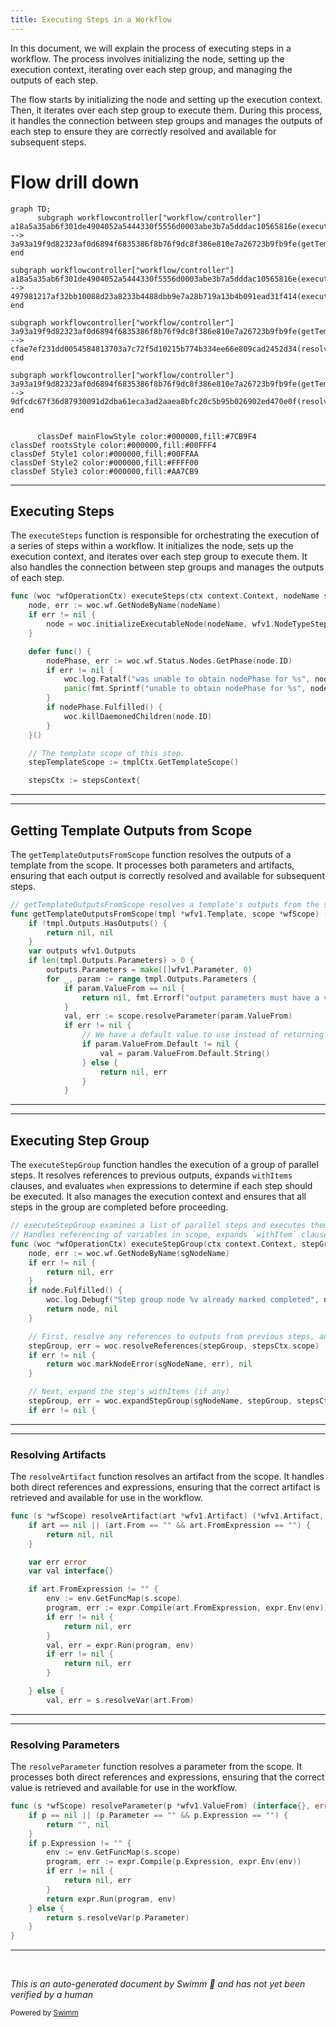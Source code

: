 ```yaml
---
title: Executing Steps in a Workflow
---
```

In this document, we will explain the process of executing steps in a workflow. The process involves initializing the node, setting up the execution context, iterating over each step group, and managing the outputs of each step.

The flow starts by initializing the node and setting up the execution context. Then, it iterates over each step group to execute them. During this process, it handles the connection between step groups and manages the outputs of each step to ensure they are correctly resolved and available for subsequent steps.

# Flow drill down

```mermaid
graph TD;
      subgraph workflowcontroller["workflow/controller"]
a18a5a35ab6f301de4904052a5444330f5556d0003abe3b7a5dddac10565816e(executeSteps):::mainFlowStyle --> 3a93a19f9d82323af0d6894f6835386f8b76f9dc8f386e810e7a26723b9fb9fe(getTemplateOutputsFromScope)
end

subgraph workflowcontroller["workflow/controller"]
a18a5a35ab6f301de4904052a5444330f5556d0003abe3b7a5dddac10565816e(executeSteps):::mainFlowStyle --> 497981217af32bb10088d23a8233b4488dbb9e7a28b719a13b4b091ead31f414(executeStepGroup):::mainFlowStyle
end

subgraph workflowcontroller["workflow/controller"]
3a93a19f9d82323af0d6894f6835386f8b76f9dc8f386e810e7a26723b9fb9fe(getTemplateOutputsFromScope) --> cfae7ef231dd0054584813703a7c72f5d10215b774b334ee66e809cad2452d34(resolveArtifact)
end

subgraph workflowcontroller["workflow/controller"]
3a93a19f9d82323af0d6894f6835386f8b76f9dc8f386e810e7a26723b9fb9fe(getTemplateOutputsFromScope) --> 9dfcdc67f36d87930091d2dba61eca3ad2aaea8bfc20c5b95b026902ed470e0f(resolveParameter)
end


      classDef mainFlowStyle color:#000000,fill:#7CB9F4
classDef rootsStyle color:#000000,fill:#00FFF4
classDef Style1 color:#000000,fill:#00FFAA
classDef Style2 color:#000000,fill:#FFFF00
classDef Style3 color:#000000,fill:#AA7CB9
```

<SwmSnippet path="/workflow/controller/steps.go" line="40">

---

## Executing Steps

The <SwmToken path="workflow/controller/steps.go" pos="40:9:9" line-data="func (woc *wfOperationCtx) executeSteps(ctx context.Context, nodeName string, tmplCtx *templateresolution.Context, templateScope string, tmpl *wfv1.Template, orgTmpl wfv1.TemplateReferenceHolder, opts *executeTemplateOpts) (*wfv1.NodeStatus, error) {">`executeSteps`</SwmToken> function is responsible for orchestrating the execution of a series of steps within a workflow. It initializes the node, sets up the execution context, and iterates over each step group to execute them. It also handles the connection between step groups and manages the outputs of each step.

```go
func (woc *wfOperationCtx) executeSteps(ctx context.Context, nodeName string, tmplCtx *templateresolution.Context, templateScope string, tmpl *wfv1.Template, orgTmpl wfv1.TemplateReferenceHolder, opts *executeTemplateOpts) (*wfv1.NodeStatus, error) {
	node, err := woc.wf.GetNodeByName(nodeName)
	if err != nil {
		node = woc.initializeExecutableNode(nodeName, wfv1.NodeTypeSteps, templateScope, tmpl, orgTmpl, opts.boundaryID, wfv1.NodeRunning, opts.nodeFlag)
	}

	defer func() {
		nodePhase, err := woc.wf.Status.Nodes.GetPhase(node.ID)
		if err != nil {
			woc.log.Fatalf("was unable to obtain nodePhase for %s", node.ID)
			panic(fmt.Sprintf("unable to obtain nodePhase for %s", node.ID))
		}
		if nodePhase.Fulfilled() {
			woc.killDaemonedChildren(node.ID)
		}
	}()

	// The template scope of this step.
	stepTemplateScope := tmplCtx.GetTemplateScope()

	stepsCtx := stepsContext{
```

---

</SwmSnippet>

<SwmSnippet path="/workflow/controller/operator.go" line="2908">

---

## Getting Template Outputs from Scope

The <SwmToken path="workflow/controller/operator.go" pos="2908:2:2" line-data="// getTemplateOutputsFromScope resolves a template&#39;s outputs from the scope of the template">`getTemplateOutputsFromScope`</SwmToken> function resolves the outputs of a template from the scope. It processes both parameters and artifacts, ensuring that each output is correctly resolved and available for subsequent steps.

```go
// getTemplateOutputsFromScope resolves a template's outputs from the scope of the template
func getTemplateOutputsFromScope(tmpl *wfv1.Template, scope *wfScope) (*wfv1.Outputs, error) {
	if !tmpl.Outputs.HasOutputs() {
		return nil, nil
	}
	var outputs wfv1.Outputs
	if len(tmpl.Outputs.Parameters) > 0 {
		outputs.Parameters = make([]wfv1.Parameter, 0)
		for _, param := range tmpl.Outputs.Parameters {
			if param.ValueFrom == nil {
				return nil, fmt.Errorf("output parameters must have a valueFrom specified")
			}
			val, err := scope.resolveParameter(param.ValueFrom)
			if err != nil {
				// We have a default value to use instead of returning an error
				if param.ValueFrom.Default != nil {
					val = param.ValueFrom.Default.String()
				} else {
					return nil, err
				}
			}
```

---

</SwmSnippet>

<SwmSnippet path="/workflow/controller/steps.go" line="230">

---

## Executing Step Group

The <SwmToken path="workflow/controller/steps.go" pos="230:2:2" line-data="// executeStepGroup examines a list of parallel steps and executes them in parallel.">`executeStepGroup`</SwmToken> function handles the execution of a group of parallel steps. It resolves references to previous outputs, expands <SwmToken path="workflow/controller/steps.go" pos="248:14:14" line-data="	// Next, expand the step&#39;s withItems (if any)">`withItems`</SwmToken> clauses, and evaluates <SwmToken path="workflow/controller/steps.go" pos="231:29:29" line-data="// Handles referencing of variables in scope, expands `withItem` clauses, and evaluates `when` expressions">`when`</SwmToken> expressions to determine if each step should be executed. It also manages the execution context and ensures that all steps in the group are completed before proceeding.

```go
// executeStepGroup examines a list of parallel steps and executes them in parallel.
// Handles referencing of variables in scope, expands `withItem` clauses, and evaluates `when` expressions
func (woc *wfOperationCtx) executeStepGroup(ctx context.Context, stepGroup []wfv1.WorkflowStep, sgNodeName string, stepsCtx *stepsContext) (*wfv1.NodeStatus, error) {
	node, err := woc.wf.GetNodeByName(sgNodeName)
	if err != nil {
		return nil, err
	}
	if node.Fulfilled() {
		woc.log.Debugf("Step group node %v already marked completed", node)
		return node, nil
	}

	// First, resolve any references to outputs from previous steps, and perform substitution
	stepGroup, err = woc.resolveReferences(stepGroup, stepsCtx.scope)
	if err != nil {
		return woc.markNodeError(sgNodeName, err), nil
	}

	// Next, expand the step's withItems (if any)
	stepGroup, err = woc.expandStepGroup(sgNodeName, stepGroup, stepsCtx)
	if err != nil {
```

---

</SwmSnippet>

<SwmSnippet path="/workflow/controller/scope.go" line="90">

---

### Resolving Artifacts

The <SwmToken path="workflow/controller/scope.go" pos="90:9:9" line-data="func (s *wfScope) resolveArtifact(art *wfv1.Artifact) (*wfv1.Artifact, error) {">`resolveArtifact`</SwmToken> function resolves an artifact from the scope. It handles both direct references and expressions, ensuring that the correct artifact is retrieved and available for use in the workflow.

```go
func (s *wfScope) resolveArtifact(art *wfv1.Artifact) (*wfv1.Artifact, error) {
	if art == nil || (art.From == "" && art.FromExpression == "") {
		return nil, nil
	}

	var err error
	var val interface{}

	if art.FromExpression != "" {
		env := env.GetFuncMap(s.scope)
		program, err := expr.Compile(art.FromExpression, expr.Env(env))
		if err != nil {
			return nil, err
		}
		val, err = expr.Run(program, env)
		if err != nil {
			return nil, err
		}

	} else {
		val, err = s.resolveVar(art.From)
```

---

</SwmSnippet>

<SwmSnippet path="/workflow/controller/scope.go" line="74">

---

### Resolving Parameters

The <SwmToken path="workflow/controller/scope.go" pos="74:9:9" line-data="func (s *wfScope) resolveParameter(p *wfv1.ValueFrom) (interface{}, error) {">`resolveParameter`</SwmToken> function resolves a parameter from the scope. It processes both direct references and expressions, ensuring that the correct value is retrieved and available for use in the workflow.

```go
func (s *wfScope) resolveParameter(p *wfv1.ValueFrom) (interface{}, error) {
	if p == nil || (p.Parameter == "" && p.Expression == "") {
		return "", nil
	}
	if p.Expression != "" {
		env := env.GetFuncMap(s.scope)
		program, err := expr.Compile(p.Expression, expr.Env(env))
		if err != nil {
			return nil, err
		}
		return expr.Run(program, env)
	} else {
		return s.resolveVar(p.Parameter)
	}
}
```

---

</SwmSnippet>

&nbsp;

*This is an auto-generated document by Swimm 🌊 and has not yet been verified by a human*

<SwmMeta version="3.0.0" repo-id="Z2l0aHViJTNBJTNBaW50dWl0LWFyZ28td29ya2Zsb3dzLWRlbW8lM0ElM0FTd2ltbS1EZW1v" repo-name="intuit-argo-workflows-demo"><sup>Powered by [Swimm](/)</sup></SwmMeta>
